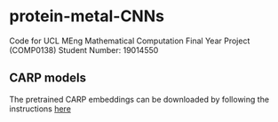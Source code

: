 # protein-metal-CNNs
Code for UCL MEng Mathematical Computation Final Year Project (COMP0138)
Student Number: 19014550

## CARP models
The pretrained CARP embeddings can be downloaded by following the instructions [here](https://github.com/microsoft/protein-sequence-models)


